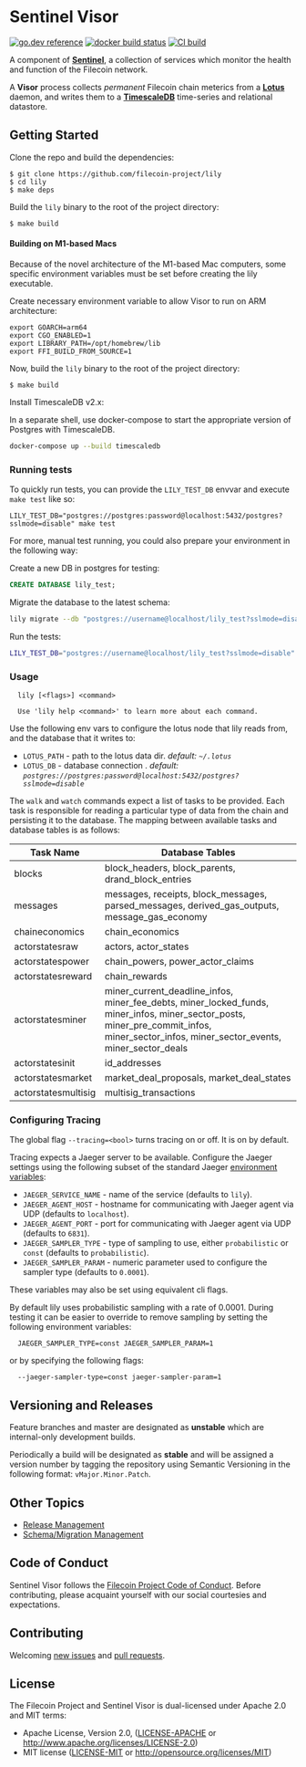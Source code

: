 # Sentinel Visor
[![go.dev reference](https://img.shields.io/badge/go.dev-reference-007d9c?logo=go&logoColor=white&style=flat-square)](https://pkg.go.dev/github.com/filecoin-project/lily) [![docker build status](https://img.shields.io/docker/cloud/build/filecoin/lily?style=flat-square)](https://hub.docker.com/repository/docker/filecoin/lily) [![CI build](https://img.shields.io/circleci/build/gh/filecoin-project/lily?label=ci%20build&style=flat-square)](https://app.circleci.com/pipelines/github/filecoin-project/lily)

A component of [**Sentinel**](https://github.com/filecoin-project/sentinel), a collection of services which monitor the health and function of the Filecoin network. 

A **Visor** process collects _permanent_ Filecoin chain meterics from a [**Lotus**](https://github.com/filecoin-project/lotus/) daemon, and writes them to a [**TimescaleDB**](https://github.com/timescale/timescaledb) time-series and relational datastore.

## Getting Started

Clone the repo and build the dependencies:

```console
$ git clone https://github.com/filecoin-project/lily
$ cd lily
$ make deps
```

Build the `lily` binary to the root of the project directory:

```console
$ make build
```

#### Building on M1-based Macs

Because of the novel architecture of the M1-based Mac computers, some specific environment variables must be set before creating the lily executable.

Create necessary environment variable to allow Visor to run on ARM architecture:
```console
export GOARCH=arm64
export CGO_ENABLED=1
export LIBRARY_PATH=/opt/homebrew/lib
export FFI_BUILD_FROM_SOURCE=1

```
Now, build the `lily` binary to the root of the project directory:

```console
$ make build
```

Install TimescaleDB v2.x:

In a separate shell, use docker-compose to start the appropriate version of Postgres with TimescaleDB.

```sh
docker-compose up --build timescaledb
```

### Running tests

To quickly run tests, you can provide the `LILY_TEST_DB` envvar and execute `make test` like so:

`LILY_TEST_DB="postgres://postgres:password@localhost:5432/postgres?sslmode=disable" make test`

For more, manual test running, you could also prepare your environment in the following way:

Create a new DB in postgres for testing:

```sql
CREATE DATABASE lily_test;
```

Migrate the database to the latest schema:

```sh
lily migrate --db "postgres://username@localhost/lily_test?sslmode=disable" --latest
```

Run the tests:

```sh
LILY_TEST_DB="postgres://username@localhost/lily_test?sslmode=disable" go test ./...
```

### Usage

```
  lily [<flags>] <command>

  Use 'lily help <command>' to learn more about each command.
```

Use the following env vars to configure the lotus node that lily reads from, and the database that it writes to:

- `LOTUS_PATH` - path to the lotus data dir. _default: `~/.lotus`_
- `LOTUS_DB` - database connection . _default: `postgres://postgres:password@localhost:5432/postgres?sslmode=disable`_

The `walk` and `watch` commands expect a list of tasks to be provided. Each task is responsible for reading a particular type of data from the chain and persisting it to the database.
The mapping between available tasks and database tables is as follows:

| Task Name           | Database Tables |
|---------------------|-----------------|
| blocks              | block_headers, block_parents, drand_block_entries |
| messages            | messages, receipts, block_messages, parsed_messages, derived_gas_outputs, message_gas_economy |
| chaineconomics      | chain_economics |
| actorstatesraw      | actors, actor_states |
| actorstatespower    | chain_powers, power_actor_claims |
| actorstatesreward   | chain_rewards |
| actorstatesminer    | miner_current_deadline_infos, miner_fee_debts, miner_locked_funds, miner_infos, miner_sector_posts, miner_pre_commit_infos, miner_sector_infos, miner_sector_events, miner_sector_deals |
| actorstatesinit     | id_addresses |
| actorstatesmarket   | market_deal_proposals, market_deal_states |
| actorstatesmultisig | multisig_transactions |


### Configuring Tracing

The global flag `--tracing=<bool>` turns tracing on or off. It is on by default.

Tracing expects a Jaeger server to be available. Configure the Jaeger settings using the following subset of the standard Jaeger [environment variables](https://github.com/jaegertracing/jaeger-client-go#environment-variables):

 * `JAEGER_SERVICE_NAME` - name of the service (defaults to `lily`).
 * `JAEGER_AGENT_HOST` - hostname for communicating with Jaeger agent via UDP (defaults to `localhost`).
 * `JAEGER_AGENT_PORT` - port for communicating with Jaeger agent via UDP (defaults to `6831`).
 * `JAEGER_SAMPLER_TYPE` - type of sampling to use, either `probabilistic` or `const` (defaults to `probabilistic`).
 * `JAEGER_SAMPLER_PARAM` - numeric parameter used to configure the sampler type (defaults to `0.0001`).

These variables may also be set using equivalent cli flags.

By default lily uses probabilistic sampling with a rate of 0.0001. During testing it can be easier to override to remove sampling by setting
the following environment variables:

```
  JAEGER_SAMPLER_TYPE=const JAEGER_SAMPLER_PARAM=1
```

or by specifying the following flags:

```
  --jaeger-sampler-type=const jaeger-sampler-param=1
```

## Versioning and Releases

Feature branches and master are designated as **unstable** which are internal-only development builds. 

Periodically a build will be designated as **stable** and will be assigned a version number by tagging the repository
using Semantic Versioning in the following format: `vMajor.Minor.Patch`.

## Other Topics

- [Release Management](docs/release_management.md)
- [Schema/Migration Management](docs/migrations.md)

## Code of Conduct

Sentinel Visor follows the [Filecoin Project Code of Conduct](https://github.com/filecoin-project/community/blob/master/CODE_OF_CONDUCT.md). Before contributing, please acquaint yourself with our social courtesies and expectations.


## Contributing

Welcoming [new issues](https://github.com/filecoin-project/lily/issues/new) and [pull requests](https://github.com/filecoin-project/lily/pulls).


## License

The Filecoin Project and Sentinel Visor is dual-licensed under Apache 2.0 and MIT terms:

- Apache License, Version 2.0, ([LICENSE-APACHE](https://github.com/filecoin-project/lily/blob/master/LICENSE-APACHE) or http://www.apache.org/licenses/LICENSE-2.0)
- MIT license ([LICENSE-MIT](https://github.com/filecoin-project/lily/blob/master/LICENSE-MIT) or http://opensource.org/licenses/MIT)
